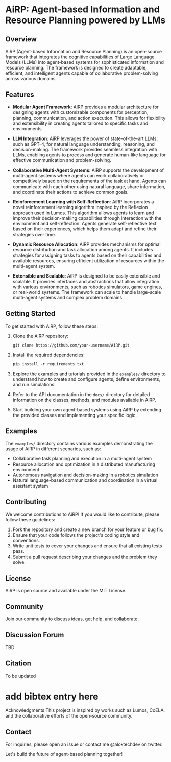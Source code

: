 # AiRP: Agent-based Information and Resource Planning powered by LLMs

## Overview
AiRP (Agent-based Information and Resource Planning) is an open-source framework that integrates the cognitive capabilities of Large Language Models (LLMs) into agent-based systems for sophisticated information and resource planning. The framework is designed to create adaptable, efficient, and intelligent agents capable of collaborative problem-solving across various domains.

## Features
- **Modular Agent Framework**: AiRP provides a modular architecture for designing agents with customizable components for perception, planning, communication, and action execution. This allows for flexibility and extensibility in creating agents tailored to specific tasks and environments.

- **LLM Integration**: AiRP leverages the power of state-of-the-art LLMs, such as GPT-4, for natural language understanding, reasoning, and decision-making. The framework provides seamless integration with LLMs, enabling agents to process and generate human-like language for effective communication and problem-solving.

- **Collaborative Multi-Agent Systems**: AiRP supports the development of multi-agent systems where agents can work collaboratively or competitively based on the requirements of the task at hand. Agents can communicate with each other using natural language, share information, and coordinate their actions to achieve common goals.

- **Reinforcement Learning with Self-Reflection**: AiRP incorporates a novel reinforcement learning algorithm inspired by the Reflexion approach used in Lumos. This algorithm allows agents to learn and improve their decision-making capabilities through interaction with the environment and self-reflection. Agents generate self-reflective text based on their experiences, which helps them adapt and refine their strategies over time.

- **Dynamic Resource Allocation**: AiRP provides mechanisms for optimal resource distribution and task allocation among agents. It includes strategies for assigning tasks to agents based on their capabilities and available resources, ensuring efficient utilization of resources within the multi-agent system.

- **Extensible and Scalable**: AiRP is designed to be easily extensible and scalable. It provides interfaces and abstractions that allow integration with various environments, such as robotics simulators, game engines, or real-world systems. The framework can scale to handle large-scale multi-agent systems and complex problem domains.

## Getting Started
To get started with AiRP, follow these steps:

1. Clone the AiRP repository:
   ```
   git clone https://github.com/your-username/AiRP.git
   ```

2. Install the required dependencies:
   ```
   pip install -r requirements.txt
   ```

3. Explore the examples and tutorials provided in the `examples/` directory to understand how to create and configure agents, define environments, and run simulations.

4. Refer to the API documentation in the `docs/` directory for detailed information on the classes, methods, and modules available in AiRP.

5. Start building your own agent-based systems using AiRP by extending the provided classes and implementing your specific logic.

## Examples
The `examples/` directory contains various examples demonstrating the usage of AiRP in different scenarios, such as:

- Collaborative task planning and execution in a multi-agent system
- Resource allocation and optimization in a distributed manufacturing environment
- Autonomous navigation and decision-making in a robotics simulation
- Natural language-based communication and coordination in a virtual assistant system

## Contributing
We welcome contributions to AiRP! If you would like to contribute, please follow these guidelines:

1. Fork the repository and create a new branch for your feature or bug fix.
2. Ensure that your code follows the project's coding style and conventions.
3. Write unit tests to cover your changes and ensure that all existing tests pass.
4. Submit a pull request describing your changes and the problem they solve.

## License
AiRP is open source and available under the MIT License.

## Community
Join our community to discuss ideas, get help, and collaborate:

## Discussion Forum
TBD

## Citation
To be updated


# add bibtex entry here
Acknowledgments
This project is inspired by works such as Lumos, CoELA, and the collaborative efforts of the open-source community.

## Contact
For inquiries, please open an issue or contact me @aloktechdev on twitter.

Let's build the future of agent-based planning together!







